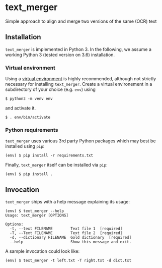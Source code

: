# text_merger
Simple approach to align and merge two versions of the same (OCR) text

## Installation
`text_merger` is implemented in Python 3. In the following, we assume a working Python 3 (tested version on 3.6) installation.

### Virtual environment
Using a [virtual environment](https://www.python.org/dev/peps/pep-0405/) is highly recommended, although not strictly necessary for installing `text_merger`. Create a virtual environement in a subdirectory of your choice (e.g. `env`) using
```console
$ python3 -m venv env
```
and activate it.
```console
$ . env/bin/activate
```

### Python requirements
`text_merger` uses various 3rd party Python packages which may best be installed using `pip`:
```console
(env) $ pip install -r requirements.txt
```
Finally, `text_merger` itself can be installed via `pip`:
```console
(env) $ pip install .
```

## Invocation
`text_merger` ships with a help message explaining its usage:
```console
(env) $ text_merger --help
Usage: text_merger [OPTIONS]

Options:
  -t, --text FILENAME        Text file 1  [required]
  -T, --Text FILENAME        Text file 2  [required]
  -d, --dictionary FILENAME  Gold dictionary  [required]
  --help                     Show this message and exit.
```
A sample invocation could look like:
```console
(env) $ text_merger -t left.txt -T right.txt -d dict.txt
```
